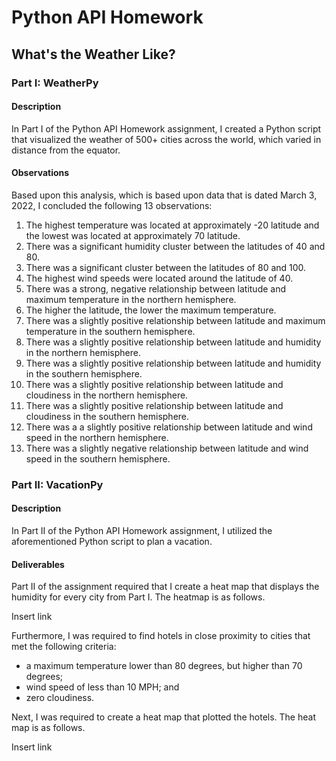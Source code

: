 # Python API Homework 

## What's the Weather Like?

### Part I: WeatherPy

#### Description

In Part I of the Python API Homework assignment, I created a Python script that visualized the weather of 500+ cities across the world, which varied in distance from the equator. 

#### Observations 

Based upon this analysis, which is based upon data that is dated March 3, 2022, I concluded the following 13 observations: 

1.  The highest temperature was located at approximately -20 latitude and the lowest was located at approximately 70 latitude.
2.  There was a significant humidity cluster between the latitudes of 40 and 80. 
3.  There was a significant cluster between the latitudes of 80 and 100. 
4.  The highest wind speeds were located around the latitude of 40.
5.  There was a strong, negative relationship between latitude and maximum temperature in the northern hemisphere. 
6.  The higher the latitude, the lower the maximum temperature.
7.  There was a slightly positive relationship between latitude and maximum temperature in the southern hemisphere.
8.  There was a slightly positive relationship between latitude and humidity in the northern hemisphere.
9.  There was a slightly positive relationship between latitude and humidity in the southern hemisphere.
10. There was a slightly positive relationship between latitude and cloudiness in the northern hemisphere.
11. There was a slightly positive relationship between latitude and cloudiness in the southern hemisphere.
12. There was a a slightly positive relationship between latitude and wind speed in the northern hemisphere.
13. There was a slightly negative relationship between latitude and wind speed in the southern hemisphere.

### Part II: VacationPy

#### Description

In Part II of the Python API Homework assignment, I utilized the aforementioned Python script to plan a vacation. 

#### Deliverables

Part II of the assignment required that I create a heat map that displays the humidity for every city from Part I. The heatmap is as follows. 

Insert link

Furthermore, I was required to find hotels in close proximity to cities that met the following criteria:

- a maximum temperature lower than 80 degrees, but higher than 70 degrees; 
- wind speed of less than 10 MPH; and 
- zero cloudiness. 

Next, I was required to create a heat map that plotted the hotels. The heat map is as follows. 

Insert link



